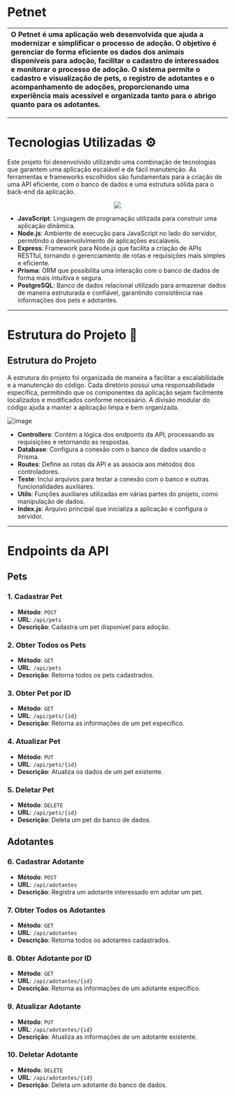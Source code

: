 # Petnet

|O Petnet é uma aplicação web desenvolvida que ajuda a modernizar e simplificar o processo de adoção. O objetivo é gerenciar de forma eficiente os dados dos animais disponíveis para adoção, facilitar o cadastro de interessados e monitorar o processo de adoção. O sistema permite o cadastro e visualização de pets, o registro de adotantes e o acompanhamento de adoções, proporcionando uma experiência mais acessível e organizada tanto para o abrigo quanto para os adotantes.|
|:--|

---
# Tecnologias Utilizadas ⚙
Este projeto foi desenvolvido utilizando uma combinação de tecnologias que garantem uma aplicação escalável e de fácil manutenção. As ferramentas e frameworks escolhidos são fundamentais para a criação de uma API eficiente, com o banco de dados e uma estrutura sólida para o back-end da aplicação.

<p align="center">
  <a href="https://skillicons.dev">
    <img src="https://skillicons.dev/icons?i=js,nodejs,express,prisma,postgresql" />
  </a>
</p>

- **JavaScript**: Linguagem de programação utilizada para construir uma aplicação dinâmica.
- **Node.js**: Ambiente de execução para JavaScript no lado do servidor, permitindo o desenvolvimento de aplicações escaláveis.
- **Express**: Framework para Node.js que facilita a criação de APIs RESTful, tornando o gerenciamento de rotas e requisições mais simples e eficiente.
- **Prisma**: ORM que possibilita uma interação com o banco de dados de forma mais intuitiva e segura.
- **PostgreSQL**: Banco de dados relacional utilizado para armazenar dados de maneira estruturada e confiável, garantindo consistência nas informações dos pets e adotantes.

---
# Estrutura do Projeto 📐

## Estrutura do Projeto
A estrutura do projeto foi organizada de maneira a facilitar a escalabilidade e a manutenção do código. Cada diretório possui uma responsabilidade específica, permitindo que os componentes da aplicação sejam facilmente localizados e modificados conforme necessário. A divisão modular do código ajuda a manter a aplicação limpa e bem organizada.


![image](https://github.com/user-attachments/assets/838531e5-91cc-4309-acab-ae5b8d9ef645)

- **Controllers**: Contém a lógica dos endpoints da API, processando as requisições e retornando as respostas.
- **Database**: Configura a conexão com o banco de dados usando o Prisma.
- **Routes**: Define as rotas da API e as associa aos métodos dos controladores.
- **Teste**: Inclui arquivos para testar a conexão com o banco e outras funcionalidades auxiliares.
- **Utils**: Funções auxiliares utilizadas em várias partes do projeto, como manipulação de dados.
- **Index.js**: Arquivo principal que inicializa a aplicação e configura o servidor.
  
---

# Endpoints da API

## Pets
### 1. **Cadastrar Pet**
- **Método**: `POST`  
- **URL**: `/api/pets`  
- **Descrição**: Cadastra um pet disponível para adoção.

### 2. **Obter Todos os Pets**
- **Método**: `GET`  
- **URL**: `/api/pets`  
- **Descrição**: Retorna todos os pets cadastrados.

### 3. **Obter Pet por ID**
- **Método**: `GET`  
- **URL**: `/api/pets/{id}`  
- **Descrição**: Retorna as informações de um pet específico.

### 4. **Atualizar Pet**
- **Método**: `PUT`  
- **URL**: `/api/pets/{id}`  
- **Descrição**: Atualiza os dados de um pet existente.

### 5. **Deletar Pet**
- **Método**: `DELETE`  
- **URL**: `/api/pets/{id}`  
- **Descrição**: Deleta um pet do banco de dados.

## Adotantes
### 6. **Cadastrar Adotante**
- **Método**: `POST`  
- **URL**: `/api/adotantes`  
- **Descrição**: Registra um adotante interessado em adotar um pet.

### 7. **Obter Todos os Adotantes**
- **Método**: `GET`  
- **URL**: `/api/adotantes`  
- **Descrição**: Retorna todos os adotantes cadastrados.

### 8. **Obter Adotante por ID**
- **Método**: `GET`  
- **URL**: `/api/adotantes/{id}`  
- **Descrição**: Retorna as informações de um adotante específico.

### 9. **Atualizar Adotante**
- **Método**: `PUT`  
- **URL**: `/api/adotantes/{id}`  
- **Descrição**: Atualiza as informações de um adotante existente.

### 10. **Deletar Adotante**
- **Método**: `DELETE`  
- **URL**: `/api/adotantes/{id}`  
- **Descrição**: Deleta um adotante do banco de dados.
